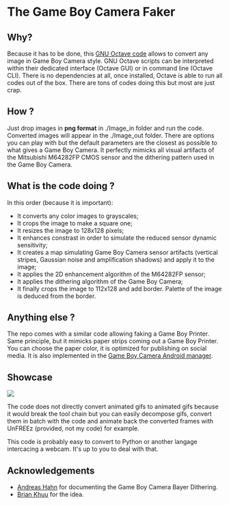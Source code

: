 # The Game Boy Camera Faker

## Why?
Because it has to be done, this [GNU Octave code](https://octave.org/) allows to convert any image in Game Boy Camera style. GNU Octave scripts can be interpreted within their dedicated interface (Octave GUI) or in command line (Octave CLI). There is no dependencies at all, once installed, Octave is able to run all codes out of the box. There are tons of codes doing this but most are just crap.

## How ?
Just drop images in **png format** in ./Image_in folder and run the code. Converted images will appear in the ./Image_out folder. There are options you can play with but the default parameters are the closest as possible to what gives a Game Boy Camera. It perfectly mimicks all visual artifacts of the Mitsubishi M64282FP CMOS sensor and the dithering pattern used in the Game Boy Camera.

## What is the code doing ?
In this order (because it is important):
- It converts any color images to grayscales;
- It crops the image to make a square one;
- It resizes the image to 128x128 pixels;
- It enhances constrast in order to simulate the reduced sensor dynamic sensitivity;
- It creates a map simulating Game Boy Camera sensor artifacts (vertical stripes, Gaussian noise and amplification shadows) and apply it to the image;
- It applies the 2D enhancement algorithm of the M64282FP sensor;
- It applies the dithering algorithm of the Game Boy Camera;
- It finally crops the image to 112x128 and add border. Palette of the image is deduced from the border.

## Anything else ?
The repo comes with a similar code allowing faking a Game Boy Printer. Same principle, but it mimicks paper strips coming out a Game Boy Printer. You can choose the paper color, it is optimized for publishing on social media. It is also implemented in the [Game Boy Camera Android manager](https://github.com/Mraulio/GBCamera-Android-Manager).

## Showcase
![](Pulp.gif)

The code does not directly convert animated gifs to animated gifs because it would break the tool chain but you can easily decompose gifs, convert them in batch with the code and animate back the converted frames with UnFREEz (provided, not my code) for example.

This code is probably easy to convert to Python or another langage intercacing a webcam. It's up to you to deal with that.

## Acknowledgements
- [Andreas Hahn](https://github.com/HerrZatacke/dither-pattern-gen) for documenting the Game Boy Camera Bayer Dithering.
- [Brian Khuu](https://github.com/mofosyne) for the idea.
